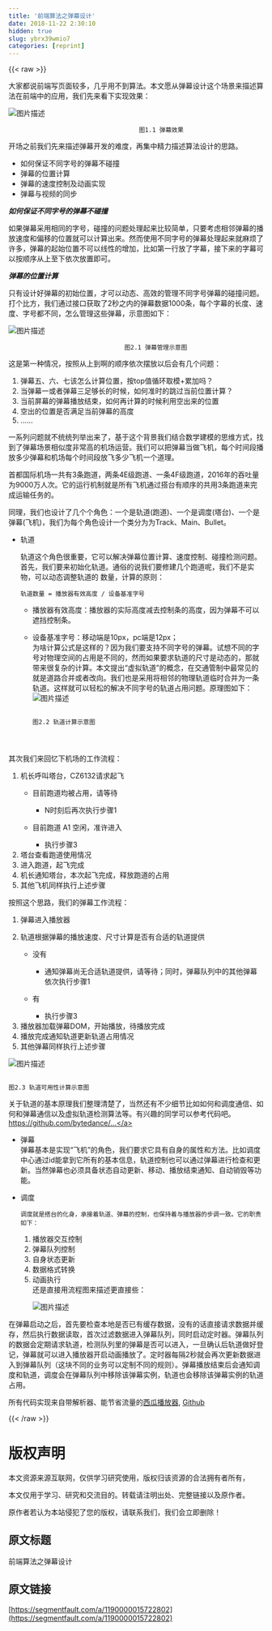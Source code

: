 ```yaml
---
title: '前端算法之弹幕设计' 
date: 2018-11-22 2:30:10
hidden: true
slug: ybrx39wmio7
categories: [reprint]
---
```


{{< raw >}}
<p>&#x5927;&#x5BB6;&#x90FD;&#x8BF4;&#x524D;&#x7AEF;&#x5199;&#x9875;&#x9762;&#x8F83;&#x591A;&#xFF0C;&#x51E0;&#x4E4E;&#x7528;&#x4E0D;&#x5230;&#x7B97;&#x6CD5;&#x3002;&#x672C;&#x6587;&#x613F;&#x4ECE;&#x5F39;&#x5E55;&#x8BBE;&#x8BA1;&#x8FD9;&#x4E2A;&#x573A;&#x666F;&#x6765;&#x63CF;&#x8FF0;&#x7B97;&#x6CD5;&#x5728;&#x524D;&#x7AEF;&#x4E2D;&#x7684;&#x5E94;&#x7528;&#xFF0C;&#x6211;&#x4EEC;&#x5148;&#x6765;&#x770B;&#x4E0B;&#x5B9E;&#x73B0;&#x6548;&#x679C;&#xFF1A;</p><p><span class="img-wrap"><img data-src="/img/bVbd8mH?w=970&amp;h=546" src="https://static.alili.tech/img/bVbd8mH?w=970&amp;h=546" alt="&#x56FE;&#x7247;&#x63CF;&#x8FF0;" title="&#x56FE;&#x7247;&#x63CF;&#x8FF0;" style="cursor:pointer;display:inline"></span></p><div class="widget-codetool" style="display:none"><div class="widget-codetool--inner"><span class="selectCode code-tool" data-toggle="tooltip" data-placement="top" title="" data-original-title="&#x5168;&#x9009;"></span> <span type="button" class="copyCode code-tool" data-toggle="tooltip" data-placement="top" data-clipboard-text="                                    &#x56FE;1.1 &#x5F39;&#x5E55;&#x6548;&#x679C;
" title="" data-original-title="&#x590D;&#x5236;"></span> <span type="button" class="saveToNote code-tool" data-toggle="tooltip" data-placement="top" title="" data-original-title="&#x653E;&#x8FDB;&#x7B14;&#x8BB0;"></span></div></div><pre class="hljs css"><code>                                    &#x56FE;1<span class="hljs-selector-class">.1</span> &#x5F39;&#x5E55;&#x6548;&#x679C;
</code></pre><p>&#x5F00;&#x573A;&#x4E4B;&#x524D;&#x6211;&#x4EEC;&#x5148;&#x6765;&#x63CF;&#x8FF0;&#x5F39;&#x5E55;&#x5F00;&#x53D1;&#x7684;&#x96BE;&#x5EA6;&#xFF0C;&#x518D;&#x96C6;&#x4E2D;&#x7CBE;&#x529B;&#x63CF;&#x8FF0;&#x7B97;&#x6CD5;&#x8BBE;&#x8BA1;&#x7684;&#x601D;&#x8DEF;&#x3002;</p><ul><li>&#x5982;&#x4F55;&#x4FDD;&#x8BC1;&#x4E0D;&#x540C;&#x5B57;&#x53F7;&#x7684;&#x5F39;&#x5E55;&#x4E0D;&#x78B0;&#x649E;</li><li>&#x5F39;&#x5E55;&#x7684;&#x4F4D;&#x7F6E;&#x8BA1;&#x7B97;</li><li>&#x5F39;&#x5E55;&#x7684;&#x901F;&#x5EA6;&#x63A7;&#x5236;&#x53CA;&#x52A8;&#x753B;&#x5B9E;&#x73B0;</li><li>&#x5F39;&#x5E55;&#x4E0E;&#x89C6;&#x9891;&#x7684;&#x540C;&#x6B65;</li></ul><p><strong><em>&#x5982;&#x4F55;&#x4FDD;&#x8BC1;&#x4E0D;&#x540C;&#x5B57;&#x53F7;&#x7684;&#x5F39;&#x5E55;&#x4E0D;&#x78B0;&#x649E;</em></strong></p><p>&#x5982;&#x679C;&#x5F39;&#x5E55;&#x91C7;&#x7528;&#x76F8;&#x540C;&#x7684;&#x5B57;&#x53F7;&#xFF0C;&#x78B0;&#x649E;&#x7684;&#x95EE;&#x9898;&#x5904;&#x7406;&#x8D77;&#x6765;&#x6BD4;&#x8F83;&#x7B80;&#x5355;&#xFF0C;&#x53EA;&#x8981;&#x8003;&#x8651;&#x76F8;&#x90BB;&#x5F39;&#x5E55;&#x7684;&#x64AD;&#x653E;&#x901F;&#x5EA6;&#x548C;&#x504F;&#x79FB;&#x7684;&#x4F4D;&#x7F6E;&#x5C31;&#x53EF;&#x4EE5;&#x8BA1;&#x7B97;&#x51FA;&#x6765;&#x3002;&#x7136;&#x800C;&#x4F7F;&#x7528;&#x4E0D;&#x540C;&#x5B57;&#x53F7;&#x7684;&#x5F39;&#x5E55;&#x5904;&#x7406;&#x8D77;&#x6765;&#x5C31;&#x9EBB;&#x70E6;&#x4E86;&#x8BB8;&#x591A;&#xFF0C;&#x5F39;&#x5E55;&#x7684;&#x8D77;&#x59CB;&#x4F4D;&#x7F6E;&#x4E0D;&#x53EF;&#x4EE5;&#x7EBF;&#x6027;&#x7684;&#x589E;&#x52A0;&#xFF0C;&#x6BD4;&#x5982;&#x7B2C;&#x4E00;&#x884C;&#x653E;&#x4E86;&#x5B57;&#x5E55;&#xFF0C;&#x63A5;&#x4E0B;&#x6765;&#x7684;&#x5B57;&#x5E55;&#x53EF;&#x4EE5;&#x6309;&#x987A;&#x5E8F;&#x4ECE;&#x4E0A;&#x81F3;&#x4E0B;&#x4F9D;&#x6B21;&#x653E;&#x7F6E;&#x5373;&#x53EF;&#x3002;</p><p><strong><em>&#x5F39;&#x5E55;&#x7684;&#x4F4D;&#x7F6E;&#x8BA1;&#x7B97;</em></strong></p><p>&#x53EA;&#x6709;&#x8BBE;&#x8BA1;&#x597D;&#x5F39;&#x5E55;&#x7684;&#x521D;&#x59CB;&#x4F4D;&#x7F6E;&#xFF0C;&#x624D;&#x53EF;&#x4EE5;&#x52A8;&#x6001;&#x3001;&#x9AD8;&#x6548;&#x7684;&#x7BA1;&#x7406;&#x4E0D;&#x540C;&#x5B57;&#x53F7;&#x5F39;&#x5E55;&#x7684;&#x78B0;&#x649E;&#x95EE;&#x9898;&#x3002;&#x6253;&#x4E2A;&#x6BD4;&#x65B9;&#xFF0C;&#x6211;&#x4EEC;&#x901A;&#x8FC7;&#x63A5;&#x53E3;&#x83B7;&#x53D6;&#x4E86;2&#x79D2;&#x4E4B;&#x5185;&#x7684;&#x5F39;&#x5E55;&#x6570;&#x636E;1000&#x6761;&#xFF0C;&#x6BCF;&#x4E2A;&#x5B57;&#x5E55;&#x7684;&#x957F;&#x5EA6;&#x3001;&#x901F;&#x5EA6;&#x3001;&#x5B57;&#x53F7;&#x90FD;&#x4E0D;&#x540C;&#xFF0C;&#x600E;&#x4E48;&#x7BA1;&#x7406;&#x8FD9;&#x4E9B;&#x5F39;&#x5E55;&#xFF0C;&#x793A;&#x610F;&#x56FE;&#x5982;&#x4E0B;&#xFF1A;</p><p><span class="img-wrap"><img data-src="/img/bVbd8nj?w=600&amp;h=349" src="https://static.alili.tech/img/bVbd8nj?w=600&amp;h=349" alt="&#x56FE;&#x7247;&#x63CF;&#x8FF0;" title="&#x56FE;&#x7247;&#x63CF;&#x8FF0;" style="cursor:pointer;display:inline"></span></p><div class="widget-codetool" style="display:none"><div class="widget-codetool--inner"><span class="selectCode code-tool" data-toggle="tooltip" data-placement="top" title="" data-original-title="&#x5168;&#x9009;"></span> <span type="button" class="copyCode code-tool" data-toggle="tooltip" data-placement="top" data-clipboard-text="                                &#x56FE;2.1 &#x5F39;&#x5E55;&#x7BA1;&#x7406;&#x793A;&#x610F;&#x56FE;
" title="" data-original-title="&#x590D;&#x5236;"></span> <span type="button" class="saveToNote code-tool" data-toggle="tooltip" data-placement="top" title="" data-original-title="&#x653E;&#x8FDB;&#x7B14;&#x8BB0;"></span></div></div><pre class="hljs css"><code>                                &#x56FE;2<span class="hljs-selector-class">.1</span> &#x5F39;&#x5E55;&#x7BA1;&#x7406;&#x793A;&#x610F;&#x56FE;
</code></pre><p>&#x8FD9;&#x662F;&#x7B2C;&#x4E00;&#x79CD;&#x60C5;&#x51B5;&#xFF0C;&#x6309;&#x7167;&#x4ECE;&#x4E0A;&#x5230;&#x554A;&#x7684;&#x987A;&#x5E8F;&#x4F9D;&#x6B21;&#x6446;&#x653E;&#x4EE5;&#x540E;&#x4F1A;&#x6709;&#x51E0;&#x4E2A;&#x95EE;&#x9898;&#xFF1A;</p><ol><li>&#x5F39;&#x5E55;&#x4E94;&#x3001;&#x516D;&#x3001;&#x4E03;&#x8BE5;&#x600E;&#x4E48;&#x8BA1;&#x7B97;&#x4F4D;&#x7F6E;&#xFF0C;&#x6309;top&#x503C;&#x5FAA;&#x73AF;&#x53D6;&#x6A21;+&#x7D2F;&#x52A0;&#x5417;&#xFF1F;</li><li>&#x5F53;&#x5F39;&#x5E55;&#x4E00;&#x6216;&#x8005;&#x5F39;&#x5E55;&#x4E09;&#x8DB3;&#x591F;&#x957F;&#x7684;&#x65F6;&#x5019;&#xFF0C;&#x5982;&#x4F55;&#x51C6;&#x65F6;&#x7684;&#x8DF3;&#x8FC7;&#x5F53;&#x524D;&#x4F4D;&#x7F6E;&#x8BA1;&#x7B97;&#xFF1F;</li><li>&#x5F53;&#x524D;&#x5C4F;&#x5E55;&#x7684;&#x5F39;&#x5E55;&#x64AD;&#x653E;&#x7ED3;&#x675F;&#xFF0C;&#x5982;&#x4F55;&#x518D;&#x8BA1;&#x7B97;&#x7684;&#x65F6;&#x5019;&#x5229;&#x7528;&#x7A7A;&#x51FA;&#x6765;&#x7684;&#x4F4D;&#x7F6E;</li><li>&#x7A7A;&#x51FA;&#x7684;&#x4F4D;&#x7F6E;&#x662F;&#x5426;&#x6EE1;&#x8DB3;&#x5F53;&#x524D;&#x5F39;&#x5E55;&#x7684;&#x9AD8;&#x5EA6;</li><li>&#x2026;&#x2026;</li></ol><p>&#x4E00;&#x7CFB;&#x5217;&#x95EE;&#x9898;&#x5C31;&#x4E0D;&#x7EDF;&#x7EDF;&#x5217;&#x4E3E;&#x51FA;&#x6765;&#x4E86;&#xFF0C;&#x57FA;&#x4E8E;&#x8FD9;&#x4E2A;&#x80CC;&#x666F;&#x6211;&#x4EEC;&#x7ED3;&#x5408;&#x6570;&#x5B66;&#x5EFA;&#x6A21;&#x7684;&#x601D;&#x7EF4;&#x65B9;&#x5F0F;&#xFF0C;&#x627E;&#x5230;&#x4E86;&#x5F39;&#x5E55;&#x573A;&#x666F;&#x76F8;&#x4F3C;&#x5EA6;&#x975E;&#x5E38;&#x9AD8;&#x7684;&#x673A;&#x573A;&#x8FD0;&#x8425;&#x3002;&#x6211;&#x4EEC;&#x53EF;&#x4EE5;&#x628A;&#x5F39;&#x5E55;&#x5F53;&#x505A;&#x98DE;&#x673A;&#xFF0C;&#x6BCF;&#x4E2A;&#x65F6;&#x95F4;&#x6BB5;&#x64AD;&#x653E;&#x591A;&#x5C11;&#x5F39;&#x5E55;&#x548C;&#x673A;&#x573A;&#x6BCF;&#x4E2A;&#x65F6;&#x95F4;&#x6BB5;&#x653E;&#x98DE;&#x591A;&#x5C11;&#x98DE;&#x673A;&#x4E00;&#x4E2A;&#x9053;&#x7406;&#x3002;</p><p>&#x9996;&#x90FD;&#x56FD;&#x9645;&#x673A;&#x573A;&#x4E00;&#x5171;&#x6709;3&#x6761;&#x8DD1;&#x9053;&#xFF0C;&#x4E24;&#x6761;4E&#x7EA7;&#x8DD1;&#x9053;&#x3001;&#x4E00;&#x6761;4F&#x7EA7;&#x8DD1;&#x9053;&#xFF0C;2016&#x5E74;&#x7684;&#x541E;&#x5410;&#x91CF;&#x4E3A;9000&#x4E07;&#x4EBA;&#x6B21;&#x3002;&#x5B83;&#x7684;&#x8FD0;&#x884C;&#x673A;&#x5236;&#x5C31;&#x662F;&#x6240;&#x6709;&#x98DE;&#x673A;&#x901A;&#x8FC7;&#x642D;&#x53F0;&#x6709;&#x987A;&#x5E8F;&#x7684;&#x5171;&#x7528;3&#x6761;&#x8DD1;&#x9053;&#x6765;&#x5B8C;&#x6210;&#x8FD0;&#x8F93;&#x4EFB;&#x52A1;&#x7684;&#x3002;</p><p>&#x540C;&#x7406;&#xFF0C;&#x6211;&#x4EEC;&#x4E5F;&#x8BBE;&#x8BA1;&#x4E86;&#x51E0;&#x4E2A;&#x4E2A;&#x89D2;&#x8272;&#xFF1A;&#x4E00;&#x4E2A;&#x662F;&#x8F68;&#x9053;(&#x8DD1;&#x9053;)&#x3001;&#x4E00;&#x4E2A;&#x662F;&#x8C03;&#x5EA6;(&#x5854;&#x53F0;)&#x3001;&#x4E00;&#x4E2A;&#x662F;&#x5F39;&#x5E55;(&#x98DE;&#x673A;)&#xFF0C;&#x6211;&#x4EEC;&#x4E3A;&#x6BCF;&#x4E2A;&#x89D2;&#x8272;&#x8BBE;&#x8BA1;&#x4E00;&#x4E2A;&#x7C7B;&#x5206;&#x4E3A;&#x4E3A;Track&#x3001;Main&#x3001;Bullet&#x3002;</p><ul><li><p>&#x8F68;&#x9053;</p><p>&#x8F68;&#x9053;&#x8FD9;&#x4E2A;&#x89D2;&#x8272;&#x5F88;&#x91CD;&#x8981;&#xFF0C;&#x5B83;&#x53EF;&#x4EE5;&#x89E3;&#x51B3;&#x5F39;&#x5E55;&#x4F4D;&#x7F6E;&#x8BA1;&#x7B97;&#x3001;&#x901F;&#x5EA6;&#x63A7;&#x5236;&#x3001;&#x78B0;&#x649E;&#x68C0;&#x6D4B;&#x95EE;&#x9898;&#x3002;<br>&#x9996;&#x5148;&#xFF0C;&#x6211;&#x4EEC;&#x8981;&#x6765;&#x521D;&#x59CB;&#x5316;&#x8F68;&#x9053;&#x3002;&#x901A;&#x4FD7;&#x7684;&#x8BF4;&#x6211;&#x4EEC;&#x8981;&#x4FEE;&#x5EFA;&#x51E0;&#x4E2A;&#x8DD1;&#x9053;&#x5462;&#xFF0C;&#x6211;&#x4EEC;&#x4E0D;&#x662F;&#x5B9E;&#x7269;&#xFF0C;&#x53EF;&#x4EE5;&#x52A8;&#x6001;&#x8C03;&#x6574;&#x8F68;&#x9053;&#x7684; &#x6570;&#x91CF;&#xFF0C;&#x8BA1;&#x7B97;&#x7684;&#x539F;&#x5219;&#xFF1A;</p><div class="widget-codetool" style="display:none"><div class="widget-codetool--inner"><span class="selectCode code-tool" data-toggle="tooltip" data-placement="top" title="" data-original-title="&#x5168;&#x9009;"></span> <span type="button" class="copyCode code-tool" data-toggle="tooltip" data-placement="top" data-clipboard-text="&#x8F68;&#x9053;&#x6570;&#x91CF; = &#x64AD;&#x653E;&#x5668;&#x6709;&#x6548;&#x9AD8;&#x5EA6; / &#x8BBE;&#x5907;&#x57FA;&#x51C6;&#x5B57;&#x53F7;" title="" data-original-title="&#x590D;&#x5236;"></span> <span type="button" class="saveToNote code-tool" data-toggle="tooltip" data-placement="top" title="" data-original-title="&#x653E;&#x8FDB;&#x7B14;&#x8BB0;"></span></div></div><pre class="hljs fix"><code style="word-break:break-word;white-space:initial"><span class="hljs-attr">&#x8F68;&#x9053;&#x6570;&#x91CF; </span>=<span class="hljs-string"> &#x64AD;&#x653E;&#x5668;&#x6709;&#x6548;&#x9AD8;&#x5EA6; / &#x8BBE;&#x5907;&#x57FA;&#x51C6;&#x5B57;&#x53F7;</span></code></pre><ul><li>&#x64AD;&#x653E;&#x5668;&#x6709;&#x6548;&#x9AD8;&#x5EA6;&#xFF1A;&#x64AD;&#x653E;&#x5668;&#x7684;&#x5B9E;&#x9645;&#x9AD8;&#x5EA6;&#x51CF;&#x53BB;&#x63A7;&#x5236;&#x6761;&#x7684;&#x9AD8;&#x5EA6;&#xFF0C;&#x56E0;&#x4E3A;&#x5F39;&#x5E55;&#x4E0D;&#x53EF;&#x4EE5;&#x906E;&#x6321;&#x63A7;&#x5236;&#x6761;&#x3002;</li><li><p>&#x8BBE;&#x5907;&#x57FA;&#x51C6;&#x5B57;&#x53F7;&#xFF1A;&#x79FB;&#x52A8;&#x7AEF;&#x662F;10px&#xFF0C;pc&#x7AEF;&#x662F;12px&#xFF1B;<br>&#x4E3A;&#x5565;&#x8BA1;&#x7B97;&#x516C;&#x5F0F;&#x662F;&#x8FD9;&#x6837;&#x7684;&#xFF1F;&#x56E0;&#x4E3A;&#x6211;&#x4EEC;&#x8981;&#x652F;&#x6301;&#x4E0D;&#x540C;&#x5B57;&#x53F7;&#x7684;&#x5F39;&#x5E55;&#x3002;&#x8BD5;&#x60F3;&#x4E0D;&#x540C;&#x7684;&#x5B57;&#x53F7;&#x5BF9;&#x7269;&#x7406;&#x7A7A;&#x95F4;&#x7684;&#x5360;&#x7528;&#x662F;&#x4E0D;&#x540C;&#x7684;&#xFF0C;&#x7136;&#x800C;&#x5982;&#x679C;&#x8981;&#x6C42;&#x8F68;&#x9053;&#x7684;&#x5C3A;&#x5BF8;&#x662F;&#x52A8;&#x6001;&#x7684;&#xFF0C;&#x90A3;&#x5C31;&#x5E26;&#x6765;&#x5F88;&#x590D;&#x6742;&#x7684;&#x8BA1;&#x7B97;&#x3002;&#x672C;&#x6587;&#x63D0;&#x51FA;&#x201C;&#x865A;&#x62DF;&#x8F68;&#x9053;&#x201D;&#x7684;&#x6982;&#x5FF5;&#xFF0C;&#x5728;&#x4EA4;&#x901A;&#x7BA1;&#x5236;&#x4E2D;&#x6700;&#x5E38;&#x89C1;&#x7684;&#x5C31;&#x662F;&#x9053;&#x8DEF;&#x5408;&#x5E76;&#x6216;&#x8005;&#x6539;&#x5411;&#x3002;&#x6211;&#x4EEC;&#x4E5F;&#x662F;&#x91C7;&#x7528;&#x5C06;&#x76F8;&#x90BB;&#x7684;&#x7269;&#x7406;&#x8F68;&#x9053;&#x4E34;&#x65F6;&#x5408;&#x5E76;&#x4E3A;&#x4E00;&#x6761;&#x8F68;&#x9053;&#x3002;&#x8FD9;&#x6837;&#x5C31;&#x53EF;&#x4EE5;&#x8F7B;&#x677E;&#x7684;&#x89E3;&#x51B3;&#x4E0D;&#x540C;&#x5B57;&#x53F7;&#x7684;&#x8F68;&#x9053;&#x5360;&#x7528;&#x95EE;&#x9898;&#x3002;&#x539F;&#x7406;&#x56FE;&#x5982;&#x4E0B;&#xFF1A;<br><span class="img-wrap"><img data-src="/img/bVbd8nq?w=600&amp;h=206" src="https://static.alili.tech/img/bVbd8nq?w=600&amp;h=206" alt="&#x56FE;&#x7247;&#x63CF;&#x8FF0;" title="&#x56FE;&#x7247;&#x63CF;&#x8FF0;" style="cursor:pointer;display:inline"></span></p><div class="widget-codetool" style="display:none"><div class="widget-codetool--inner"><span class="selectCode code-tool" data-toggle="tooltip" data-placement="top" title="" data-original-title="&#x5168;&#x9009;"></span> <span type="button" class="copyCode code-tool" data-toggle="tooltip" data-placement="top" data-clipboard-text="                        &#x56FE;2.2 &#x8F68;&#x9053;&#x8BA1;&#x7B97;&#x793A;&#x610F;&#x56FE;

" title="" data-original-title="&#x590D;&#x5236;"></span> <span type="button" class="saveToNote code-tool" data-toggle="tooltip" data-placement="top" title="" data-original-title="&#x653E;&#x8FDB;&#x7B14;&#x8BB0;"></span></div></div><pre class="hljs css"><code>                        &#x56FE;2<span class="hljs-selector-class">.2</span> &#x8F68;&#x9053;&#x8BA1;&#x7B97;&#x793A;&#x610F;&#x56FE;

</code></pre></li></ul></li></ul><p>&#x5176;&#x6B21;&#x6211;&#x4EEC;&#x6765;&#x56DE;&#x5FC6;&#x4E0B;&#x673A;&#x573A;&#x7684;&#x5DE5;&#x4F5C;&#x6D41;&#x7A0B;&#xFF1A;</p><ol><li><p>&#x673A;&#x957F;&#x547C;&#x53EB;&#x5854;&#x53F0;&#xFF0C;CZ6132&#x8BF7;&#x6C42;&#x8D77;&#x98DE;</p><ul><li><p>&#x76EE;&#x524D;&#x8DD1;&#x9053;&#x5747;&#x88AB;&#x5360;&#x7528;&#xFF0C;&#x8BF7;&#x7B49;&#x5F85;</p><ul><li>N&#x65F6;&#x523B;&#x540E;&#x518D;&#x6B21;&#x6267;&#x884C;&#x6B65;&#x9AA4;1</li></ul></li><li><p>&#x76EE;&#x524D;&#x8DD1;&#x9053; A1 &#x7A7A;&#x95F2;&#xFF0C;&#x51C6;&#x8BB8;&#x8FDB;&#x5165;</p><ul><li>&#x6267;&#x884C;&#x6B65;&#x9AA4;3</li></ul></li></ul></li><li>&#x5854;&#x53F0;&#x67E5;&#x770B;&#x8DD1;&#x9053;&#x4F7F;&#x7528;&#x60C5;&#x51B5;</li><li>&#x8FDB;&#x5165;&#x8DD1;&#x9053;&#xFF0C;&#x8D77;&#x98DE;&#x5B8C;&#x6210;</li><li>&#x673A;&#x957F;&#x901A;&#x77E5;&#x5854;&#x53F0;&#xFF0C;&#x672C;&#x6B21;&#x8D77;&#x98DE;&#x5B8C;&#x6210;&#xFF0C;&#x91CA;&#x653E;&#x8DD1;&#x9053;&#x7684;&#x5360;&#x7528;</li><li>&#x5176;&#x4ED6;&#x98DE;&#x673A;&#x540C;&#x6837;&#x6267;&#x884C;&#x4E0A;&#x8FF0;&#x6B65;&#x9AA4;</li></ol><p>&#x6309;&#x7167;&#x8FD9;&#x4E2A;&#x601D;&#x8DEF;&#xFF0C;&#x6211;&#x4EEC;&#x7684;&#x5F39;&#x5E55;&#x5DE5;&#x4F5C;&#x6D41;&#x7A0B;&#xFF1A;</p><ol><li>&#x5F39;&#x5E55;&#x8FDB;&#x5165;&#x64AD;&#x653E;&#x5668;</li><li><p>&#x8F68;&#x9053;&#x6839;&#x636E;&#x5F39;&#x5E55;&#x7684;&#x64AD;&#x653E;&#x901F;&#x5EA6;&#x3001;&#x5C3A;&#x5BF8;&#x8BA1;&#x7B97;&#x662F;&#x5426;&#x6709;&#x5408;&#x9002;&#x7684;&#x8F68;&#x9053;&#x63D0;&#x4F9B;</p><ul><li><p>&#x6CA1;&#x6709;</p><ul><li>&#x901A;&#x77E5;&#x5F39;&#x5E55;&#x5C1A;&#x65E0;&#x5408;&#x9002;&#x8F68;&#x9053;&#x63D0;&#x4F9B;&#xFF0C;&#x8BF7;&#x7B49;&#x5F85;&#xFF1B;&#x540C;&#x65F6;&#xFF0C;&#x5F39;&#x5E55;&#x961F;&#x5217;&#x4E2D;&#x7684;&#x5176;&#x4ED6;&#x5F39;&#x5E55;&#x4F9D;&#x6B21;&#x6267;&#x884C;&#x6B65;&#x9AA4;1</li></ul></li><li><p>&#x6709;</p><ul><li>&#x6267;&#x884C;&#x6B65;&#x9AA4;3</li></ul></li></ul></li><li>&#x64AD;&#x653E;&#x5668;&#x52A0;&#x8F7D;&#x5F39;&#x5E55;DOM&#xFF0C;&#x5F00;&#x59CB;&#x64AD;&#x653E;&#xFF0C;&#x5F85;&#x64AD;&#x653E;&#x5B8C;&#x6210;</li><li>&#x64AD;&#x653E;&#x5B8C;&#x6210;&#x901A;&#x77E5;&#x8F68;&#x9053;&#x66F4;&#x65B0;&#x8F68;&#x9053;&#x5360;&#x7528;&#x60C5;&#x51B5;</li><li>&#x5176;&#x4ED6;&#x5F39;&#x5E55;&#x540C;&#x6837;&#x6267;&#x884C;&#x4E0A;&#x8FF0;&#x6B65;&#x9AA4;</li></ol><p><span class="img-wrap"><img data-src="/img/bVbd8nz?w=600&amp;h=450" src="https://static.alili.tech/img/bVbd8nz?w=600&amp;h=450" alt="&#x56FE;&#x7247;&#x63CF;&#x8FF0;" title="&#x56FE;&#x7247;&#x63CF;&#x8FF0;" style="cursor:pointer"></span></p><div class="widget-codetool" style="display:none"><div class="widget-codetool--inner"><span class="selectCode code-tool" data-toggle="tooltip" data-placement="top" title="" data-original-title="&#x5168;&#x9009;"></span> <span type="button" class="copyCode code-tool" data-toggle="tooltip" data-placement="top" data-clipboard-text="                            &#x56FE;2.3 &#x8F68;&#x9053;&#x53EF;&#x7528;&#x6027;&#x8BA1;&#x7B97;&#x793A;&#x610F;&#x56FE;
" title="" data-original-title="&#x590D;&#x5236;"></span> <span type="button" class="saveToNote code-tool" data-toggle="tooltip" data-placement="top" title="" data-original-title="&#x653E;&#x8FDB;&#x7B14;&#x8BB0;"></span></div></div><pre class="hljs css"><code>                            &#x56FE;2<span class="hljs-selector-class">.3</span> &#x8F68;&#x9053;&#x53EF;&#x7528;&#x6027;&#x8BA1;&#x7B97;&#x793A;&#x610F;&#x56FE;
</code></pre><p>&#x5173;&#x4E8E;&#x8F68;&#x9053;&#x7684;&#x57FA;&#x672C;&#x539F;&#x7406;&#x6211;&#x4EEC;&#x6574;&#x7406;&#x6E05;&#x695A;&#x4E86;&#xFF0C;&#x5F53;&#x7136;&#x8FD8;&#x6709;&#x4E0D;&#x5C11;&#x7EC6;&#x8282;&#x6BD4;&#x5982;&#x5982;&#x4F55;&#x548C;&#x8C03;&#x5EA6;&#x901A;&#x4FE1;&#x3001;&#x5982;&#x4F55;&#x548C;&#x5F39;&#x5E55;&#x901A;&#x4FE1;&#x4EE5;&#x53CA;&#x865A;&#x62DF;&#x8F68;&#x9053;&#x68C0;&#x6D4B;&#x7B97;&#x6CD5;&#x7B49;&#x3002;&#x6709;&#x5174;&#x8DA3;&#x7684;&#x540C;&#x5B66;&#x53EF;&#x4EE5;&#x53C2;&#x8003;&#x4EE3;&#x7801;&#x5427;&#x3002;<a href="https://github.com/bytedance/xgplayer/blob/master/packages/xgplayer/src/control/makeBullet.js" rel="nofollow noreferrer" target="_blank">https://github.com/bytedance/...</a></p><ul><li>&#x5F39;&#x5E55;<br>&#x5F39;&#x5E55;&#x57FA;&#x672C;&#x662F;&#x5B9E;&#x73B0;&#x201C;&#x98DE;&#x673A;&#x201D;&#x7684;&#x89D2;&#x8272;&#xFF0C;&#x6211;&#x4EEC;&#x8981;&#x6C42;&#x5B83;&#x5177;&#x6709;&#x81EA;&#x8EAB;&#x7684;&#x5C5E;&#x6027;&#x548C;&#x65B9;&#x6CD5;&#x3002;&#x6BD4;&#x5982;&#x8C03;&#x5EA6;&#x4E2D;&#x5FC3;&#x901A;&#x8FC7;id&#x80FD;&#x62FF;&#x5230;&#x5B83;&#x6240;&#x6709;&#x7684;&#x57FA;&#x672C;&#x4FE1;&#x606F;&#xFF0C;&#x8F68;&#x9053;&#x63A7;&#x5236;&#x4E5F;&#x53EF;&#x4EE5;&#x901A;&#x8FC7;&#x5F39;&#x5E55;&#x8FDB;&#x884C;&#x68C0;&#x67E5;&#x548C;&#x66F4;&#x65B0;&#x3002;&#x5F53;&#x7136;&#x5F39;&#x5E55;&#x4E5F;&#x5FC5;&#x987B;&#x5177;&#x5907;&#x72B6;&#x6001;&#x81EA;&#x52A8;&#x66F4;&#x65B0;&#x3001;&#x79FB;&#x52A8;&#x3001;&#x64AD;&#x653E;&#x7ED3;&#x675F;&#x901A;&#x77E5;&#x3001;&#x81EA;&#x52A8;&#x9500;&#x6BC1;&#x7B49;&#x529F;&#x80FD;&#x3002;</li><li><p>&#x8C03;&#x5EA6;</p><div class="widget-codetool" style="display:none"><div class="widget-codetool--inner"><span class="selectCode code-tool" data-toggle="tooltip" data-placement="top" title="" data-original-title="&#x5168;&#x9009;"></span> <span type="button" class="copyCode code-tool" data-toggle="tooltip" data-placement="top" data-clipboard-text="&#x8C03;&#x5EA6;&#x5C31;&#x662F;&#x642D;&#x53F0;&#x7684;&#x5316;&#x8EAB;&#xFF0C;&#x627F;&#x63A5;&#x7740;&#x8F68;&#x9053;&#x3001;&#x5F39;&#x5E55;&#x7684;&#x63A7;&#x5236;&#xFF0C;&#x4E5F;&#x4FDD;&#x6301;&#x7740;&#x4E0E;&#x64AD;&#x653E;&#x5668;&#x7684;&#x6B65;&#x8C03;&#x4E00;&#x81F4;&#x3002;&#x5B83;&#x7684;&#x804C;&#x8D23;&#x5982;&#x4E0B;&#xFF1A;" title="" data-original-title="&#x590D;&#x5236;"></span> <span type="button" class="saveToNote code-tool" data-toggle="tooltip" data-placement="top" title="" data-original-title="&#x653E;&#x8FDB;&#x7B14;&#x8BB0;"></span></div></div><pre class="hljs"><code style="word-break:break-word;white-space:initial">&#x8C03;&#x5EA6;&#x5C31;&#x662F;&#x642D;&#x53F0;&#x7684;&#x5316;&#x8EAB;&#xFF0C;&#x627F;&#x63A5;&#x7740;&#x8F68;&#x9053;&#x3001;&#x5F39;&#x5E55;&#x7684;&#x63A7;&#x5236;&#xFF0C;&#x4E5F;&#x4FDD;&#x6301;&#x7740;&#x4E0E;&#x64AD;&#x653E;&#x5668;&#x7684;&#x6B65;&#x8C03;&#x4E00;&#x81F4;&#x3002;&#x5B83;&#x7684;&#x804C;&#x8D23;&#x5982;&#x4E0B;&#xFF1A;</code></pre><ol><li>&#x64AD;&#x653E;&#x5668;&#x4EA4;&#x4E92;&#x63A7;&#x5236;</li><li>&#x5F39;&#x5E55;&#x961F;&#x5217;&#x63A7;&#x5236;</li><li>&#x81EA;&#x8EAB;&#x72B6;&#x6001;&#x66F4;&#x65B0;</li><li>&#x6570;&#x636E;&#x683C;&#x5F0F;&#x8F6C;&#x6362;</li><li>&#x52A8;&#x753B;&#x6267;&#x884C;<br>&#x8FD8;&#x662F;&#x76F4;&#x63A5;&#x7528;&#x6D41;&#x7A0B;&#x56FE;&#x6765;&#x63CF;&#x8FF0;&#x66F4;&#x76F4;&#x63A5;&#x4E9B;&#xFF1A;<p><span class="img-wrap"><img data-src="/img/bVbd8nH?w=300&amp;h=301" src="https://static.alili.tech/img/bVbd8nH?w=300&amp;h=301" alt="&#x56FE;&#x7247;&#x63CF;&#x8FF0;" title="&#x56FE;&#x7247;&#x63CF;&#x8FF0;" style="cursor:pointer;display:inline"></span></p></li></ol></li></ul><p>&#x5728;&#x5F39;&#x5E55;&#x542F;&#x52A8;&#x4E4B;&#x540E;&#xFF0C;&#x9996;&#x5148;&#x8981;&#x68C0;&#x67E5;&#x672C;&#x5730;&#x662F;&#x5426;&#x5DF2;&#x6709;&#x7F13;&#x5B58;&#x6570;&#x636E;&#xFF0C;&#x6CA1;&#x6709;&#x7684;&#x8BDD;&#x76F4;&#x63A5;&#x8BF7;&#x6C42;&#x6570;&#x636E;&#x5E76;&#x7F13;&#x5B58;&#xFF0C;&#x7136;&#x540E;&#x6267;&#x884C;&#x6570;&#x636E;&#x8BFB;&#x53D6;&#xFF0C;&#x9996;&#x6B21;&#x8FC7;&#x6EE4;&#x6570;&#x636E;&#x8FDB;&#x5165;&#x5F39;&#x5E55;&#x961F;&#x5217;&#xFF0C;&#x540C;&#x65F6;&#x542F;&#x52A8;&#x5B9A;&#x65F6;&#x5668;&#x3002;&#x5F39;&#x5E55;&#x961F;&#x5217;&#x7684;&#x6570;&#x636E;&#x4F1A;&#x5B9A;&#x671F;&#x8BF7;&#x6C42;&#x8F68;&#x9053;&#xFF0C;&#x68C0;&#x6D4B;&#x961F;&#x5217;&#x91CC;&#x7684;&#x5F39;&#x5E55;&#x662F;&#x5426;&#x53EF;&#x4EE5;&#x8FDB;&#x5165;&#xFF0C;&#x4E00;&#x65E6;&#x786E;&#x8BA4;&#x540E;&#x8F68;&#x9053;&#x505A;&#x597D;&#x767B;&#x8BB0;&#xFF0C;&#x5F39;&#x5E55;&#x5C31;&#x53EF;&#x4EE5;&#x8FDB;&#x5165;&#x64AD;&#x653E;&#x5668;&#x5F00;&#x542F;&#x52A8;&#x753B;&#x64AD;&#x653E;&#x4E86;&#x3002;&#x5B9A;&#x65F6;&#x5668;&#x6BCF;&#x9694;2&#x79D2;&#x5C31;&#x4F1A;&#x518D;&#x6B21;&#x66F4;&#x65B0;&#x6570;&#x636E;&#x8FDB;&#x5165;&#x5230;&#x5F39;&#x5E55;&#x961F;&#x5217;&#xFF08;&#x8FD9;&#x5757;&#x4E0D;&#x540C;&#x7684;&#x4E1A;&#x52A1;&#x53EF;&#x4EE5;&#x5B9A;&#x5236;&#x4E0D;&#x540C;&#x7684;&#x89C4;&#x5219;&#xFF09;&#x3002;&#x5F39;&#x5E55;&#x64AD;&#x653E;&#x7ED3;&#x675F;&#x540E;&#x4F1A;&#x901A;&#x77E5;&#x8C03;&#x5EA6;&#x548C;&#x8F68;&#x9053;&#xFF0C;&#x8C03;&#x5EA6;&#x4F1A;&#x5728;&#x5F39;&#x5E55;&#x961F;&#x5217;&#x4E2D;&#x79FB;&#x9664;&#x8BE5;&#x5F39;&#x5E55;&#x5B9E;&#x4F8B;&#xFF0C;&#x8F68;&#x9053;&#x4E5F;&#x4F1A;&#x79FB;&#x9664;&#x8BE5;&#x5F39;&#x5E55;&#x5B9E;&#x4F8B;&#x7684;&#x8F68;&#x9053;&#x5360;&#x7528;&#x3002;</p><p>&#x6240;&#x6709;&#x4EE3;&#x7801;&#x5B9E;&#x73B0;&#x6765;&#x81EA;&#x5E26;&#x89E3;&#x6790;&#x5668;&#x3001;&#x80FD;&#x8282;&#x7701;&#x6D41;&#x91CF;&#x7684;<a href="https://h5player.bytedance.com/" rel="nofollow noreferrer" target="_blank">&#x897F;&#x74DC;&#x64AD;&#x653E;&#x5668;</a>, <a href="https://github.com/bytedance/xgplayer/" rel="nofollow noreferrer" target="_blank">Github</a></p>
{{< /raw >}}

# 版权声明
本文资源来源互联网，仅供学习研究使用，版权归该资源的合法拥有者所有，

本文仅用于学习、研究和交流目的。转载请注明出处、完整链接以及原作者。

原作者若认为本站侵犯了您的版权，请联系我们，我们会立即删除！

## 原文标题
前端算法之弹幕设计

## 原文链接
[https://segmentfault.com/a/1190000015722802](https://segmentfault.com/a/1190000015722802)

